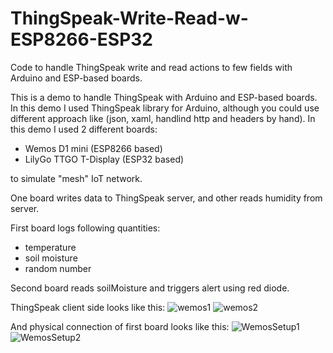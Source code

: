 # ThingSpeak-Write-Read-w-ESP8266-ESP32
Code to handle ThingSpeak write and read actions to few fields with Arduino and ESP-based boards.

This is a demo to handle ThingSpeak with Arduino and ESP-based boards. In this demo I used ThingSpeak library for Arduino, although you could use different approach
like (json, xaml, handlind http and headers by hand). In this demo I used 2 different boards:
- Wemos D1 mini (ESP8266 based)
- LilyGo TTGO T-Display (ESP32 based)

to simulate "mesh" IoT network.

One board writes data to ThingSpeak server, and other reads humidity from server.

First board logs following quantities:
- temperature
- soil moisture
- random number

Second board reads soilMoisture and triggers alert using red diode.

ThingSpeak client side looks like this:
![wemos1](https://user-images.githubusercontent.com/56636763/123918423-284d5800-d984-11eb-9353-187894001b06.PNG)
![wemos2](https://user-images.githubusercontent.com/56636763/123918443-2c797580-d984-11eb-8617-c523df7bbbf3.PNG)

And physical connection of first board looks like this:
![WemosSetup1](https://user-images.githubusercontent.com/56636763/123918484-369b7400-d984-11eb-8f00-eca024af138a.jpg)
![WemosSetup2](https://user-images.githubusercontent.com/56636763/123918466-31d6c000-d984-11eb-8d96-5fc92a402054.jpg)
